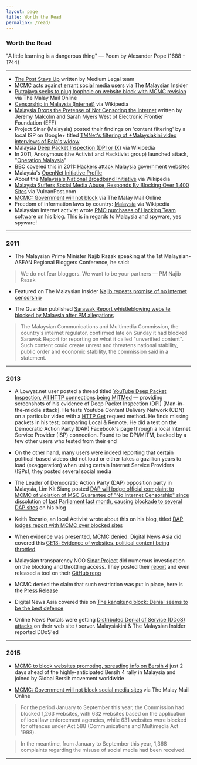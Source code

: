 ```yaml
---
layout: page
title: Worth the Read 
permalink: /read/
---
```


### Worth the Read

"A little learning is a dangerous thing" &mdash; Poem by Alexander Pope (1688 - 1744) 


- - -


- <a href="https://medium.com/medium-legal/the-post-stays-up-d222e34cb7e7" target="_blank">The Post Stays Up</a> written by Medium Legal team
- <a href="http://www.themalaysianinsider.com/malaysia/article/mcmc-acts-against-errant-social-media-users" target="_blank">MCMC acts against errant social media users</a> via The Malaysian Insider
- <a href="http://www.themalaymailonline.com/malaysia/article/putrajaya-seeks-to-plug-loophole-on-website-block-with-mcmc-revision" target="_blank">Putrajaya seeks to plug loophole on website block with MCMC revision</a> via The Malay Mail Online
- <a href="https://en.wikipedia.org/wiki/Censorship_in_Malaysia#Internet" target="_blank">Censorship in Malaysia (Internet)</a> via Wikipedia 
- <a href="https://www.eff.org/deeplinks/2015/07/malaysia-drops-pretense-not-censoring-internet" target="_blank">Malaysia Drops the Pretense of Not Censoring the Internet</a> written by Jeremy Malcolm and Sarah Myers West of Electronic Frontier Foundation (EFF)
- Project Sinar (Malaysia) posted their findings on 'content filtering' by a local ISP on Google+ titled <a href="https://plus.google.com/+SinarProjectOrg/posts/ak6opfbDxwa" target="_blank">TMNet's filtering of +Malaysiakini video interviews of Bala's widow</a>
- Malaysia <a href="https://en.wikipedia.org/wiki/Deep_packet_inspection#Malaysia" target="_blank">Deep Packet Inspection (DPI or IX)</a> via Wikipedia
- In 2011, Anonymous (the Activist and Hacktivist group) launched attack, "<a href="https://en.wikipedia.org/wiki/Timeline_of_events_associated_with_Anonymous#Operation_Malaysia" target="_blank">Operation Malaysia</a>"
- BBC covered this in 2011: <a href="http://www.bbc.com/news/world-asia-pacific-13788817" target="_blank">Hackers attack Malaysia government websites</a>
- Malaysia's <a href="https://opennet.net/research/profiles/malaysia" target="_blank">OpenNet Initiative Profile</a> 
- About the <a href="https://en.wikipedia.org/wiki/National_Broadband_Initiative_(Malaysia)" target="_blank">Malaysia's National Broadband Initiative</a> via Wikipedia
- <a href="https://vulcanpost.com/54301/malaysia-1400-websites-blocked/" target="_blank">Malaysia Suffers Social Media Abuse, Responds By Blocking Over 1,400 Sites</a> via VulcanPost.com
- <a href="http://www.themalaymailonline.com/malaysia/article/mcmc-government-will-not-block-social-media-sites" target="_blank">MCMC: Government will not block</a> via The Malay Mail Online
- Freedom of information laws by country: <a href="https://en.wikipedia.org/wiki/Freedom_of_information_laws_by_country#Malaysia" target="_blank">Malaysia</a> via Wikipedia 
- Malaysian Internet activist wrote <a href="https://www.keithrozario.com/2016/01/no-the-prime-minister-doesnt-need-spyware.html" target="_blank">PMO purchases of Hacking Team software</a> on his blog. This is in regards to Malaysia and spyware, yes spyware!


- - -


### 2011  

- The Malaysian Prime Minister Najib Razak speaking at the 1st Malaysian-ASEAN Regional Bloggers Conference, he said: 

> We do not fear bloggers. We want to be your partners &mdash; PM Najib Razak

- Featured on The Malaysian Insider <a href="http://www.themalaysianinsider.com/malaysia/article/najib-repeats-promise-of-no-internet-censorship/" target="_blank">Najib repeats promise of no Internet censorship</a> 

- The Guardian published <a href="http://www.theguardian.com/world/2015/jul/20/sarawak-report-whistleblowing-website-blocked-by-malaysia-over-pm-allegations" target="_blank">Sarawak Report whistleblowing website blocked by Malaysia after PM allegations</a> 

> The Malaysian Communications and Multimedia Commission, the country's internet regulator, confirmed late on Sunday it had blocked Sarawak Report for reporting on what it called "unverified content".
> Such content could create unrest and threatens national stability, public order and economic stability, the commission said in a statement.


- - -


### 2013

- A Lowyat.net user posted a thread titled <a href="https://forum.lowyat.net/topic/2794929" target="_blank">YouTube Deep Packet Inspection, All HTTP connections being MITMed</a> &mdash; providing screenshots of his evidence of Deep Packet Inspection (DPI) [Man-in-the-middle attack]. He tests Youtube Content Delivery Network (CDN) on a particular video with a <a href="https://www.w3.org/Protocols/rfc2616/rfc2616-sec9.html" target="_blank">HTTP Get</a> request method. He finds missing packets in his test; comparing Local &amp; Remote. He did a test on the Democratic Action Party (DAP) Facebook's page through a local Internet Service Provider (ISP) connection. Found to be DPI/MITM, backed by a few other users who tested from their end

- On the other hand, many users were indeed reporting that certain political-based videos did not load or either takes a gazillion years to load (exaggeration) when using certain Internet Service Providers (ISPs), they posted several social media

- The Leader of Democratic Action Party (DAP) opposition party in Malaysia, Lim Kit Siang posted <a href="http://blog.limkitsiang.com/2013/05/18/dap-will-lodge-official-complaint-to-mcmc-of-violation-of-msc-guarantee-of-no-internet-censorship-since-dissolution-of-last-parliament-last-month-causing-blockade-to-several-dap-sit/" target="_blank">DAP will lodge official complaint to MCMC of violation of MSC Guarantee of "No Internet Censorship" since dissolution of last Parliament last month, causing blockade to several DAP sites</a> on his blog

- Keith Rozario, an local Activist wrote about this on his blog, titled <a href="https://www.keithrozario.com/2013/05/dap-blocked-sites-tm-bluecoat-packetshaper-arbor-network.html" target="_blank">DAP lodges report with MCMC over blocked sites</a>

- When evidence was presented, MCMC denied. Digital News Asia did covered this <a href="https://www.digitalnewsasia.com/digital-economy/ge13-evidence-of-websites-political-content-being-throttled" target="_blank">GE13: Evidence of websites, political content being throttled</a> 

- Malaysian transparency NGO <a href="http://sinarproject.org/en" target="_blank">Sinar Project</a> did numerous investigation on the blocking and throttling access. They posted their <a href="https://plus.google.com/+SinarProjectOrg/posts/ak6opfbDxwa" target="_blank">report</a> and even released a tool on their <a href="https://github.com/Sinar/censortests" target="_blank">GitHub repo</a>

- MCMC denied the claim that such restriction was put in place, here is the <a href="https://www.digitalnewsasia.com/sites/default/files/files_upload/140116%20MCMC%20Statement.pdf" target="_blank">Press Release</a>

- Digital News Asia covered this on <a href="https://www.digitalnewsasia.com/insights/the-kangkung-block-denial-seems-to-be-the-best-defence" target="_blank">The kangkung block: Denial seems to be the best defence</a>

- Online News Portals were getting <a href="https://en.wikipedia.org/wiki/Denial-of-service_attack" target="_blank">Distributed Denial of Service (DDoS) attacks</a> on their web site / server. Malaysiakini &amp; The Malaysian Insider reported DDoS'ed 

- - -


### 2015

- <a href="http://www.themalaymailonline.com/malaysia/article/mcmc-to-block-websites-promoting-spreading-info-on-bersih-4" target="_blank">MCMC to block websites promoting, spreading info on Bersih 4</a> just 2 days ahead of the highly-anticipated Bersih 4 rally in Malaysia and joined by Global Bersih movement worldwide

- <a href="http://www.themalaymailonline.com/malaysia/article/mcmc-government-will-not-block-social-media-sites" target="_blank">MCMC: Government will not block social media sites</a> via The Malay Mail Online

> For the period January to September this year, the Commission had blocked 1,263 websites, with 632 websites based on the application of local law enforcement agencies, while 631 websites were blocked for offences under Act 588 (Communications and Multimedia Act 1998).

> In the meantime, from January to September this year, 1,368 complaints regarding the misuse of social media had been received.

- - -